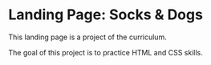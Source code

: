 # Landing Page: Socks & Dogs

This landing page is a project of the curriculum.

The goal of this project is to practice HTML and CSS skills.